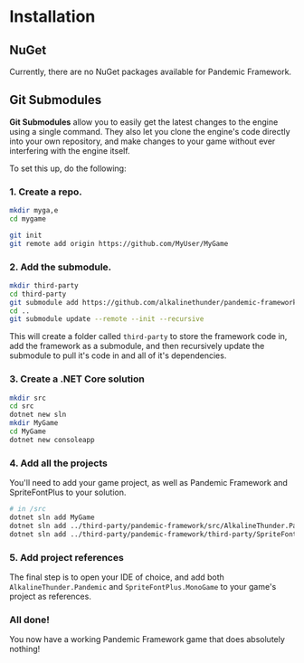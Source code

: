 # Installation

## NuGet

Currently, there are no NuGet packages available for Pandemic Framework.

## Git Submodules

**Git Submodules** allow you to easily get the latest changes to the engine using a single command.  They also let you clone the engine's code directly into your own repository, and make changes to your game without ever interfering with the engine itself.

To set this up, do the following:

### 1. Create a repo.

```bash
mkdir myga,e
cd mygame

git init
git remote add origin https://github.com/MyUser/MyGame
```

### 2. Add the submodule.

```bash
mkdir third-party
cd third-party
git submodule add https://github.com/alkalinethunder/pandemic-framework
cd ..
git submodule update --remote --init --recursive
```

This will create a folder called `third-party` to store the framework code in, add the framework as a submodule, and then recursively update the submodule to pull it's code in and all of it's dependencies.

### 3. Create a .NET Core solution

```bash
mkdir src
cd src
dotnet new sln
mkdir MyGame
cd MyGame
dotnet new consoleapp
```

### 4. Add all the projects

You'll need to add your game project, as well as Pandemic Framework and SpriteFontPlus to your solution.

```bash
# in /src
dotnet sln add MyGame
dotnet sln add ../third-party/pandemic-framework/src/AlkalineThunder.Pandemic
dotnet sln add ../third-party/pandemic-framework/third-party/SpriteFontPlus/src/SpriteFontPlus.MonoGame.csproj
```

### 5. Add project references

The final step is to open your IDE of choice, and add both `AlkalineThunder.Pandemic` and `SpriteFontPlus.MonoGame` to your game's project as references.

### All done!

You now have a working Pandemic Framework game that does absolutely nothing!